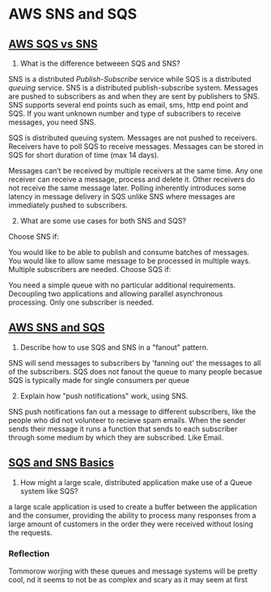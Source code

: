 # AWS SNS and SQS

## [AWS SQS vs SNS](https://medium.com/awesome-cloud/aws-difference-between-sqs-and-sns-61a397bf76c5)

1.  What is the difference betweeen SQS and SNS?

SNS is a distributed _Publish-Subscribe_ service while SQS is a distributed _queuing_ service.
SNS is a distributed publish-subscribe system. Messages are pushed to subscribers as and when they are sent by publishers to SNS.
SNS supports several end points such as email, sms, http end point and SQS. If you want unknown number and type of subscribers to receive messages, you need SNS.

SQS is distributed queuing system. Messages are not pushed to receivers. Receivers have to poll SQS to receive messages. Messages can be stored in SQS for short duration of time (max 14 days).

Messages can’t be received by multiple receivers at the same time. Any one receiver can receive a message, process and delete it. Other receivers do not receive the same message later. Polling inherently introduces some latency in message delivery in SQS unlike SNS where messages are immediately pushed to subscribers.

2.  What are some use cases for both SNS and SQS?

Choose SNS if:

You would like to be able to publish and consume batches of messages.
You would like to allow same message to be processed in multiple ways.
Multiple subscribers are needed.
Choose SQS if:

You need a simple queue with no particular additional requirements.
Decoupling two applications and allowing parallel asynchronous processing.
Only one subscriber is needed.

## [AWS SNS and SQS](https://www.youtube.com/watch?v=mXk0MNjlO7A)

1.  Describe how to use SQS and SNS in a "fanout" pattern.

SNS will send messages to subscribers by 'fanning out' the messages to all of the subscribers. SQS does not fanout the queue to many people becasue SQS is typically made for single consumers per queue

2.  Explain how "push notifications" work, using SNS.

SNS push notifications fan out a message to different subscribers, like the people who did not volunteer to recieve spam emails. When the sender sends their message it runs a function that sends to each subscriber through some medium by which they are subscribed. Like Email.

## [SQS and SNS Basics](https://www.youtube.com/watch?v=UesxWuZMZqI)

1.  How might a large scale, distributed application make use of a Queue system like SQS?

a large scale application is used to create a buffer between the application and the consumer, providing the ability to process many responses from a large amount of customers in the order they were received without losing the requests.

### Reflection

Tommorow worjing with these queues and message systems will be pretty cool, nd it seems to not be as complex and scary as it may seem at first